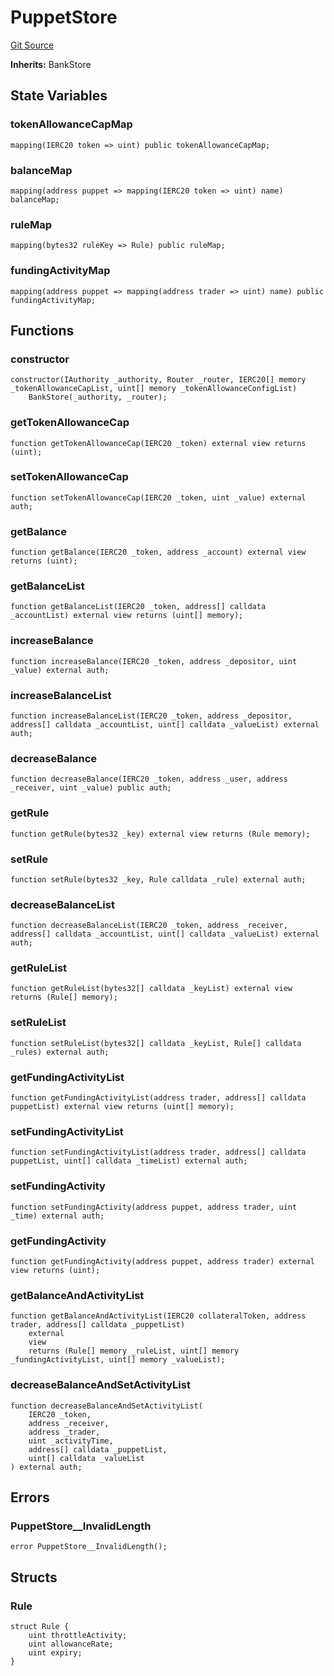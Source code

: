 # PuppetStore
[Git Source](https://github.com/GMX-Blueberry-Club/puppet-contracts/blob/2183e6f52c6ba1495da1bef62e515f52d5da1868/src/puppet/store/PuppetStore.sol)

**Inherits:**
BankStore


## State Variables
### tokenAllowanceCapMap

```solidity
mapping(IERC20 token => uint) public tokenAllowanceCapMap;
```


### balanceMap

```solidity
mapping(address puppet => mapping(IERC20 token => uint) name) balanceMap;
```


### ruleMap

```solidity
mapping(bytes32 ruleKey => Rule) public ruleMap;
```


### fundingActivityMap

```solidity
mapping(address puppet => mapping(address trader => uint) name) public fundingActivityMap;
```


## Functions
### constructor


```solidity
constructor(IAuthority _authority, Router _router, IERC20[] memory _tokenAllowanceCapList, uint[] memory _tokenAllowanceConfigList)
    BankStore(_authority, _router);
```

### getTokenAllowanceCap


```solidity
function getTokenAllowanceCap(IERC20 _token) external view returns (uint);
```

### setTokenAllowanceCap


```solidity
function setTokenAllowanceCap(IERC20 _token, uint _value) external auth;
```

### getBalance


```solidity
function getBalance(IERC20 _token, address _account) external view returns (uint);
```

### getBalanceList


```solidity
function getBalanceList(IERC20 _token, address[] calldata _accountList) external view returns (uint[] memory);
```

### increaseBalance


```solidity
function increaseBalance(IERC20 _token, address _depositor, uint _value) external auth;
```

### increaseBalanceList


```solidity
function increaseBalanceList(IERC20 _token, address _depositor, address[] calldata _accountList, uint[] calldata _valueList) external auth;
```

### decreaseBalance


```solidity
function decreaseBalance(IERC20 _token, address _user, address _receiver, uint _value) public auth;
```

### getRule


```solidity
function getRule(bytes32 _key) external view returns (Rule memory);
```

### setRule


```solidity
function setRule(bytes32 _key, Rule calldata _rule) external auth;
```

### decreaseBalanceList


```solidity
function decreaseBalanceList(IERC20 _token, address _receiver, address[] calldata _accountList, uint[] calldata _valueList) external auth;
```

### getRuleList


```solidity
function getRuleList(bytes32[] calldata _keyList) external view returns (Rule[] memory);
```

### setRuleList


```solidity
function setRuleList(bytes32[] calldata _keyList, Rule[] calldata _rules) external auth;
```

### getFundingActivityList


```solidity
function getFundingActivityList(address trader, address[] calldata puppetList) external view returns (uint[] memory);
```

### setFundingActivityList


```solidity
function setFundingActivityList(address trader, address[] calldata puppetList, uint[] calldata _timeList) external auth;
```

### setFundingActivity


```solidity
function setFundingActivity(address puppet, address trader, uint _time) external auth;
```

### getFundingActivity


```solidity
function getFundingActivity(address puppet, address trader) external view returns (uint);
```

### getBalanceAndActivityList


```solidity
function getBalanceAndActivityList(IERC20 collateralToken, address trader, address[] calldata _puppetList)
    external
    view
    returns (Rule[] memory _ruleList, uint[] memory _fundingActivityList, uint[] memory _valueList);
```

### decreaseBalanceAndSetActivityList


```solidity
function decreaseBalanceAndSetActivityList(
    IERC20 _token,
    address _receiver,
    address _trader,
    uint _activityTime,
    address[] calldata _puppetList,
    uint[] calldata _valueList
) external auth;
```

## Errors
### PuppetStore__InvalidLength

```solidity
error PuppetStore__InvalidLength();
```

## Structs
### Rule

```solidity
struct Rule {
    uint throttleActivity;
    uint allowanceRate;
    uint expiry;
}
```

